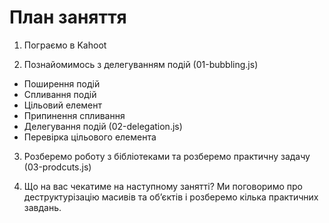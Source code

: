 # План заняття

1. Пограємо в Kahoot

2. Познайомимось з делегуванням подій (01-bubbling.js)

- Поширення подій
- Спливання подій
- Цільовий елемент
- Припинення спливання
- Делегування подій (02-delegation.js)
- Перевірка цільового елемента

3. Розберемо роботу з бібліотеками та розберемо практичну задачу
   (03-prodcuts.js)

4. Що на вас чекатиме на наступному занятті? Ми поговоримо про деструктурізацію
   масивів та обʼєктів і розберемо кілька практичних завдань.
